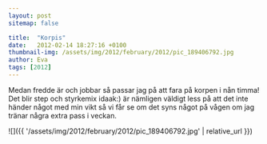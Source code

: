 ```yaml
---
layout: post
sitemap: false

title:  "Korpis"
date:   2012-02-14 18:27:16 +0100
thumbnail-img: /assets/img/2012/february/2012/pic_189406792.jpg
author: Eva
tags: [2012]
---
```


Medan fredde är och jobbar så passar jag på att fara på korpen i nån timma! Det blir step och styrkemix idaak:) är nämligen väldigt less på att det inte händer något med min vikt så vi får se om det syns något på vågen om jag tränar några extra pass i veckan.

![]({{ '/assets/img/2012/february/2012/pic_189406792.jpg'  | relative_url }})

